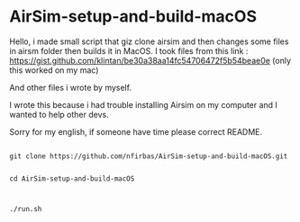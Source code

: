 # AirSim-setup-and-build-macOS

Hello, i made small script that giz clone airsim and then changes some files in airsm folder then builds it in MacOS.
I took files from this link : https://gist.github.com/klintan/be30a38aa14fc54706472f5b54beae0e (only this worked on my mac)

And other files i wrote by myself.


I wrote this because i had trouble installing Airsim on my computer and I wanted to help other devs.

Sorry for my english, if someone have time please correct README. 

<code>
git clone https://github.com/nfirbas/AirSim-setup-and-build-macOS.git
  
cd AirSim-setup-and-build-macOS

./run.sh
</code>
